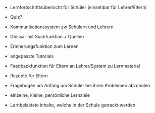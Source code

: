 - Lernfortschrittsübersicht für Schüler (einsehbar für Lehrer/Eltern)
- Quiz?
- Kommunikationssystem zw Schülern und Lehrern
- Glossar mit Suchfunktion + Quellen
- Erinnerungsfunktion zum Lernen
- angepasste Tutorials
- Feedbackfunktion für Eltern an Lehrer/System zu Lernmaterial
- Rezepte für Eltern

- Fragebogen am Anfang um Schüler bei ihren Problemen abzuholen
- einzelne, kleine, persönliche Lernziele
- Lernbelastete inhalte, welche in der Schule getrackt werden
